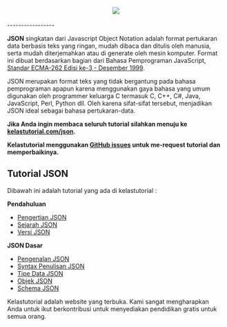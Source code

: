<div align="center">
  <img src="https://kelastutorial.com/images/logo-json.gif"><br><br>
</div>
-----------------

**JSON** singkatan dari Javascript Object Notation adalah format pertukaran data berbasis teks yang ringan, mudah dibaca dan ditulis oleh manusia, serta mudah diterjemahkan atau di generate oleh mesin komputer. Format ini dibuat berdasarkan bagian dari Bahasa Pemprograman JavaScript, [Standar ECMA-262 Edisi ke-3 - Desember 1999](http://www.ecma-international.org/publications/files/ecma-st/ECMA-262.pdf).

JSON merupakan format teks yang tidak bergantung pada bahasa pemprograman apapun karena menggunakan gaya bahasa yang umum digunakan oleh programmer keluarga C termasuk C, C++, C#, Java, JavaScript, Perl, Python dll. Oleh karena sifat-sifat tersebut, menjadikan JSON ideal sebagai bahasa pertukaran-data.

**Jika Anda ingin membaca seluruh tutorial silahkan menuju ke [kelastutorial.com/json](https://kelastutorial.com/json/pengenalan-json.html).**

**Kelastutorial menggunakan [GitHub issues](https://github.com/kelastutorial/json-tutorial/issues) untuk me-request tutorial dan memperbaikinya.**

## Tutorial JSON

Dibawah ini adalah tutorial yang ada di kelastutorial :

 **Pendahuluan**
* [Pengertian JSON](https://kelastutorial.com/json/)
* [Sejarah JSON](https://kelastutorial.com/json/)
* [Versi JSON](https://kelastutorial.com/json/)

 **JSON Dasar**
* [Pengenalan JSON](https://kelastutorial.com/json/pengenalan-json.html)
* [Syntax Penulisan JSON](https://kelastutorial.com/json/syntax-penulisan-json.html)
* [Tipe Data JSON](https://kelastutorial.com/json/tipe-data-json.html)
* [Objek JSON](https://kelastutorial.com/json/objek-json.html)
* [Schema JSON](https://kelastutorial.com/json/schema-json.html)

Kelastutorial adalah website yang terbuka. Kami sangat mengharapkan Anda untuk ikut berkontribusi untuk menyediakan pendidikan gratis untuk semua orang.

